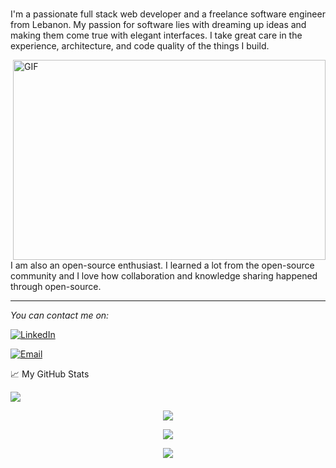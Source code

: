  <!--- ![plot](./header.png) -->

<br />

<p>I'm a passionate full stack web developer and a freelance software engineer from Lebanon. My passion for software lies with dreaming up ideas and making them come true with elegant interfaces. I take great care in the experience, architecture, and code quality of the things I build.</p>

  <img align="right" alt="GIF" src="https://github.com/abhisheknaiidu/abhisheknaiidu/blob/master/code.gif?raw=true" width="500" height="320" />

<p>I am also an open-source enthusiast. I learned a lot from the open-source community and I love how collaboration and knowledge sharing happened through open-source.</p>

---

<i>You can contact me on:</i><br>

<a href="https://www.linkedin.com/in/hassan-zbib/" target="_blank"><img src="https://img.shields.io/badge/LinkedIn-%230077B5.svg?&style=flat-square&logo=linkedin&logoColor=white" alt="LinkedIn"></a>

<a href="mailto:hassan.zbib01@gmail.com" target="_blank"><img src = "https://img.shields.io/badge/email-8B89CC?&style=flat-square&logo=protonmail&logoColor=white" alt="Email"></a>

</div>

📈 My GitHub Stats  <p  align="left"><img src="https://komarev.com/ghpvc/?username=Hassan-Zbib&style=for-the-badge&color=blueviolet"></p>

<p  align="center"><img src="https://github-readme-streak-stats.herokuapp.com?user=Hassan-Zbib&theme=midnight-purple&date_format=M%20j%5B%2C%20Y%5D"></p>

<p  align="center"><img src="https://github-readme-stats.vercel.app/api?username=Hassan-Zbib&count_private=true&show_icons=true&theme=midnight-purple"></p>

<p  align="center"><img src="https://github-readme-stats.vercel.app/api/top-langs/?username=Hassan-Zbib&layout=compact&langs_count=10"></p>
